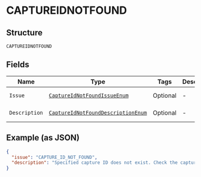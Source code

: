 
# CAPTUREIDNOTFOUND

## Structure

`CAPTUREIDNOTFOUND`

## Fields

| Name | Type | Tags | Description | Getter | Setter |
|  --- | --- | --- | --- | --- | --- |
| `Issue` | [`CaptureIdNotFoundIssueEnum`](../../doc/models/capture-id-not-found-issue-enum.md) | Optional | - | CaptureIdNotFoundIssueEnum getIssue() | setIssue(CaptureIdNotFoundIssueEnum issue) |
| `Description` | [`CaptureIdNotFoundDescriptionEnum`](../../doc/models/capture-id-not-found-description-enum.md) | Optional | - | CaptureIdNotFoundDescriptionEnum getDescription() | setDescription(CaptureIdNotFoundDescriptionEnum description) |

## Example (as JSON)

```json
{
  "issue": "CAPTURE_ID_NOT_FOUND",
  "description": "Specified capture ID does not exist. Check the capture ID and try again."
}
```

